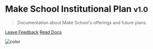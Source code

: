 <!-- _coverpage.md -->

<!-- ![logo](_media/logo-grey.svg) -->

# Make School Institutional Plan <small>v1.0</small>

> Documentation about Make School's offerings and future plans.

[Leave Feedback](https://github.com/MakeSchool/Vision-and-Institutional-Plan)
[Read Docs](#make-school-institutional-plan)

![color](#f5f6f8)
